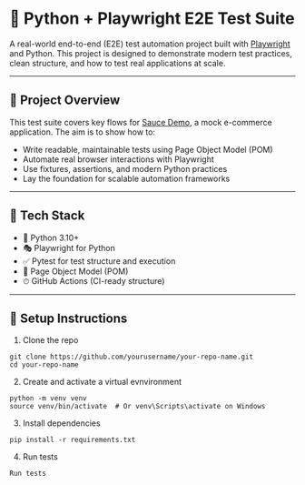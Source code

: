 # 🧪 Python + Playwright E2E Test Suite

A real-world end-to-end (E2E) test automation project built with [Playwright](https://playwright.dev/python/) and Python. This project is designed to demonstrate modern test practices, clean structure, and how to test real applications at scale.

---

## 🚀 Project Overview

This test suite covers key flows for [Sauce Demo](https://www.saucedemo.com), a mock e-commerce application. The aim is to show how to:

- Write readable, maintainable tests using Page Object Model (POM)
- Automate real browser interactions with Playwright
- Use fixtures, assertions, and modern Python practices
- Lay the foundation for scalable automation frameworks

---

## 📂 Tech Stack

- 🐍 Python 3.10+
- 🎭 Playwright for Python
- ✅ Pytest for test structure and execution
- 🧪 Page Object Model (POM)
- ⏱ GitHub Actions (CI-ready structure)

---

## 🔧 Setup Instructions

  1. Clone the repo 

```
git clone https://github.com/yourusername/your-repo-name.git
cd your-repo-name
```

2. Create and activate a virtual evnvironment

```
python -m venv venv
source venv/bin/activate  # Or venv\Scripts\activate on Windows
```

3. Install dependencies

```
pip install -r requirements.txt

```
4. Run tests

```
Run tests
```
